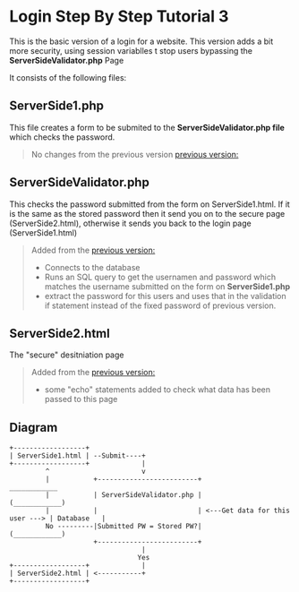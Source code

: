 # Login Step By Step Tutorial 3
This is the basic version of a login for a website. This version adds a bit more security, using session variablles t stop users bypassing the **ServerSideValidator.php** Page

It consists of the following files:

## ServerSide1.php

This file creates a form to be submited to the **ServerSideValidator.php file** which checks the password.

>  No changes from the previous version [previous version:](https://github.com/NeilParkerBSDC/LoginStepByStepTutorial2)

## ServerSideValidator.php

This checks the password submitted from the form on ServerSide1.html. If it is the same as the stored password then it send you on to the secure page (ServerSide2.html), otherwise it sends you back to the login page (ServerSide1.html)

> Added from the [previous version:](https://github.com/NeilParkerBSDC/LoginStepByStepTutorial2)
>
> - Connects to the database
> - Runs an SQL query to get the usernamen and password which matches the username submitted on the form on **ServerSide1.php**
> - extract the password for this users and uses that in the validation if statement instead of the fixed password of previous version.

## ServerSide2.html

The "secure" desitniation page

> Added from the [previous version:](https://github.com/NeilParkerBSDC/LoginStepByStepTutorial2)
>
> - some "echo" statements added to check what data has been passed to this page

## Diagram
```
+------------------+
| ServerSide1.html | --Submit----+
+------------------+             |
         ^                       v
         |           +-------------------------+                                  ____________
         |           | ServerSideValidator.php |                                 (____________)
         |           |                         | <---Get data for this user ---> | Database   |
         No ---------|Submitted PW = Stored PW?|                                 (____________)
                     +-------------------------+                               
                                 |
                                Yes
+------------------+             |     
| ServerSide2.html | <-----------+
+------------------+

```
